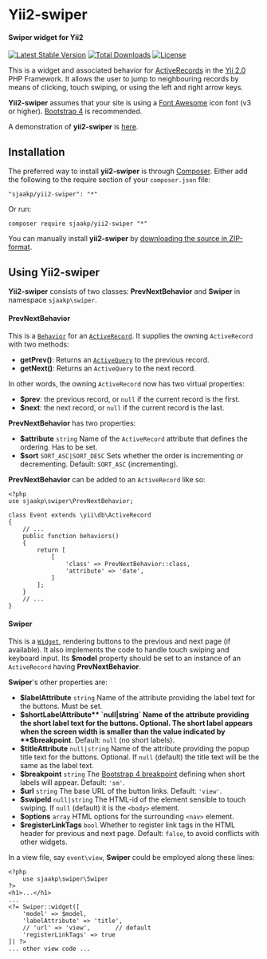 Yii2-swiper
===========
#### Swiper widget for Yii2 ####

[![Latest Stable Version](https://poser.pugx.org/sjaakp/yii2-swiper/v/stable)](https://packagist.org/packages/sjaakp/yii2-swiper)
[![Total Downloads](https://poser.pugx.org/sjaakp/yii2-swiper/downloads)](https://packagist.org/packages/sjaakp/yii2-swiper)
[![License](https://poser.pugx.org/sjaakp/yii2-swiper/license)](https://packagist.org/packages/sjaakp/yii2-swiper)

This is a widget and associated behavior for [ActiveRecords](https://www.yiiframework.com/doc/api/2.0/yii-db-activerecord) 
in the [Yii 2.0](https://yiiframework.com/ "Yii") PHP Framework. It allows the user
to jump to neighbouring records by means of clicking, touch swiping, or using 
the left and right arrow keys.

**Yii2-swiper** assumes that your site is using a [Font Awesome](https://fontawesome.com/) 
icon font (v3 or higher).
[Bootstrap 4](https://getbootstrap.com/) is recommended.

A demonstration of **yii2-swiper** is [here](https://sjaakpriester.nl/software/swiper).

## Installation ##

The preferred way to install **yii2-swiper** is through [Composer](https://getcomposer.org/). 
Either add the following to the require section of your `composer.json` file:

`"sjaakp/yii2-swiper": "*"` 

Or run:

`composer require sjaakp/yii2-swiper "*"` 

You can manually install **yii2-swiper** by
 [downloading the source in ZIP-format](https://github.com/sjaakp/yii2-swiper/archive/master.zip).

## Using Yii2-swiper ##

**Yii2-swiper** consists of two classes: **PrevNextBehavior** and **Swiper** 
in namespace `sjaakp\swiper`.

#### PrevNextBehavior ####

This is a [`Behavior`](https://www.yiiframework.com/doc/api/2.0/yii-base-behavior)
for an [`ActiveRecord`](https://www.yiiframework.com/doc/api/2.0/yii-db-activerecord). 
It supplies the owning `ActiveRecord` with two methods:
- **getPrev()**: Returns an [`ActiveQuery`](https://www.yiiframework.com/doc/api/2.0/yii-db-activequery)
to the previous record.
- **getNext()**: Returns an `ActiveQuery`
to the next record.

In other words, the owning `ActiveRecord` now has two virtual properties:
- **$prev**: the previous record, or `null` if the current record is the first.
- **$next**: the next record, or `null` if the current record is the last.

**PrevNextBehavior** has two properties:
- **$attribute** `string` Name of the `ActiveRecord` attribute that 
defines the ordering. Has to be set.
- **$sort** `SORT_ASC|SORT_DESC` Sets whether the order is incrementing
or decrementing. Default: `SORT_ASC` (incrementing).

**PrevNextBehavior** can be added to an `ActiveRecord` like so:

    <?php
    use sjaakp\swiper\PrevNextBehavior;

    class Event extends \yii\db\ActiveRecord
    {
        // ...    
        public function behaviors()
        {
            return [
                [
                    'class' => PrevNextBehavior::class,
                    'attribute' => 'date',
                ]
            ];
        }
        // ...
    }


#### Swiper ####

This is a [`Widget`](https://www.yiiframework.com/doc/api/2.0/yii-base-widget),
rendering buttons to the previous and next page (if available). It also implements
the code to handle touch swiping and keyboard input. Its **$model** property should be set to an instance
of an `ActiveRecord` having **PrevNextBehavior**.

**Swiper**'s other properties are:

- **$labelAttribute** `string` Name of the attribute providing the label text for the
buttons. Must be set.
- **$shortLabelAttribute** `null|string` Name of the attribute providing the 
short label text for the buttons. Optional. The short label appears when the screen
width is smaller than the value indicated by **$breakpoint**. Default: `null` (no short labels).
- **$titleAttribute** `null|string` Name of the attribute providing the 
popup title text for the buttons. Optional. If `null` (default) the title text will
be the same as the label text.
- **$breakpoint** `string` The [Bootstrap 4 breakpoint](https://getbootstrap.com/docs/4.4/layout/overview/#responsive-breakpoints)
defining when short labels will appear. Default: `'sm'`.
- **$url** `string` The base URL of the button links. Default: `'view'`.
- **$swipeId** `null|string` The HTML-id of the element sensible to touch swiping.
If `null` (default) it is the `<body>` element.
- **$options** `array` HTML options for the surrounding `<nav>` element.
- **$registerLinkTags** `bool` Whether to register link tags in the HTML header 
for previous and next page. Default: `false`, to avoid conflicts with other widgets.

In a view file, say `event\view`, **Swiper** could be employed along these lines:

    <?php
        use sjaakp\swiper\Swiper
    ?>
    <h1>...</h1>
    ...
    <?= Swiper::widget([
        'model' => $model,
        'labelAttribute' => 'title',
        // 'url' => 'view',       // default 
        'registerLinkTags' => true
    ]) ?>
    ... other view code ...
